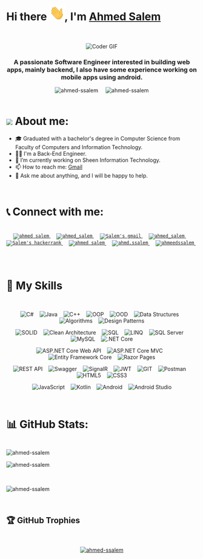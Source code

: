 # Hi there <img src="https://github.com/AbdallahHemdan/AbdallahHemdan/blob/master/wave.gif" width="40" height="40">, I'm [Ahmed Salem](https://www.linkedin.com/in/ahmed-salem-6ab79719b/) <br/> <br/>

<p align="center">
  <img src="https://cdn.dribbble.com/users/1162077/screenshots/3848914/programmer.gif" alt="Coder GIF" width="700">
</p>

<h3 align="center">A passionate Software Engineer interested in building web apps, mainly backend, I also have some experience working on mobile apps using android.</h3>

<div align="center">
   <img src="https://badges.pufler.dev/repos/Ahmed-Ssalem" alt="ahmed-ssalem"/> &nbsp; &nbsp;
   <img src="https://komarev.com/ghpvc/?username=ahmed-ssalem&label=Profile%20views&color=0e75b6&style=flat" alt="ahmed-ssalem" /> 
</div>

<br/>

# <img src="https://media.giphy.com/media/VgCDAzcKvsR6OM0uWg/giphy.gif" width="50" draggable="false" > About me: <br/>

- 🎓  Graduated with a bachelor's degree in Computer Science from Faculty of Computers and Information Technology.
- 👨‍💻 I'm a Back-End Engineer. 
- 🔭 I’m currently working on Sheen Information Technology.
- 📫 How to reach me: [Gmail](mailto:ahmed.salem5564@gmail.com)
- 💬 Ask me about anything, and I will be happy to help. 
<br/> 

# 📞 Connect with me: <br/>

<p align="center"> <br/>

<a href="https://linkedin.com/in/ahmed-salem-6ab79719b/" target="blank">
  <code><img align="center" src="https://raw.githubusercontent.com/rahuldkjain/github-profile-readme-generator/master/src/images/icons/Social/linked-in-alt.svg" alt="ahmed salem" height="50" width="50" /></code>
</a> &nbsp; &nbsp;

<a href="https://www.leetcode.com/ahmed_salem" target="blank">
   <code><img align="center" src="https://raw.githubusercontent.com/rahuldkjain/github-profile-readme-generator/master/src/images/icons/Social/leet-code.svg" alt="ahmed_salem" height="50" width="50" /></code>
</a>&nbsp; &nbsp;

<a href="mailto:ahmed.salem5564@gmail.com">
  <code><img img align="center" alt="Salem's gmail"  src="https://cdn-icons-png.flaticon.com/512/281/281769.png" draggable="false" height="50" width="50" /></code>
</a> &nbsp; &nbsp;

<a href="https://codeforces.com/profile/ahmed_salem" target="blank">
  <code><img align="center" src="https://raw.githubusercontent.com/rahuldkjain/github-profile-readme-generator/master/src/images/icons/Social/codeforces.svg" alt="ahmed_salem" height="50" width="50"/></code>
</a> &nbsp; &nbsp;

 <a href="https://www.hackerrank.com/ahmed_salem5564?hr_r=1">
  <code><img img align="center" alt="Salem's hackerrank"  src="https://assets.brandfolder.com/y9ol94wb/v/331198/view@2x.png?v=1591971279" draggable="false" height="50" width="50"/></code>
  </a> &nbsp; &nbsp;
  
<a href="https://fb.com/Ahmed0740/" target="blank">
  <code><img align="center" src="https://raw.githubusercontent.com/rahuldkjain/github-profile-readme-generator/master/src/images/icons/Social/facebook.svg" alt="ahmed salem" height="50" width="50" /></code>
</a> &nbsp; &nbsp;

<a href="https://instagram.com/ahmd.ssalem" target="blank">
  <code><img align="center" src="https://raw.githubusercontent.com/rahuldkjain/github-profile-readme-generator/master/src/images/icons/Social/instagram.svg" alt="ahmd.ssalem" height="50" width="50" /></code>
</a> &nbsp; &nbsp;

<a href="https://twitter.com/ahmeedssalem" target="blank">
  <code><img align="center" src="https://raw.githubusercontent.com/rahuldkjain/github-profile-readme-generator/master/src/images/icons/Social/twitter.svg" alt="ahmeedssalem" height="50" width="50" /></code>
</a> &nbsp; &nbsp;

</p> <br/>

# 🧰 My Skills 

<div align="center"> <br/>

![C#](https://img.shields.io/badge/c%23-%23239120.svg?style=for-the-badge&logo=c-sharp&logoColor=white) &nbsp;&nbsp; ![Java](https://img.shields.io/badge/Java-%23ED8B00.svg?style=for-the-badge&logo=java&logoColor=white) &nbsp;&nbsp; ![C++](https://img.shields.io/badge/C++-%2300599C.svg?style=for-the-badge&logo=c%2B%2B&logoColor=white) &nbsp;&nbsp; ![OOP](https://img.shields.io/badge/OOP-%230081CB.svg?style=for-the-badge) &nbsp;&nbsp; ![OOD](https://img.shields.io/badge/OOD-%230081CB.svg?style=for-the-badge) &nbsp;&nbsp; ![Data Structures](https://img.shields.io/badge/Data%20Structures-%230A66C2.svg?style=for-the-badge) &nbsp;&nbsp; ![Algorithms](https://img.shields.io/badge/Algorithms-%234CAF50.svg?style=for-the-badge) &nbsp;&nbsp; ![Design Patterns](https://img.shields.io/badge/Design%20Patterns-%230A66C2.svg?style=for-the-badge) <br/> 

![SOLID](https://img.shields.io/badge/SOLID-%23F44D27.svg?style=for-the-badge) &nbsp;&nbsp; ![Clean Architecture](https://img.shields.io/badge/Clean%20Architecture-%230A66C2.svg?style=for-the-badge) &nbsp;&nbsp; ![SQL](https://img.shields.io/badge/SQL-%23025E8C.svg?style=for-the-badge) &nbsp;&nbsp; ![LINQ](https://img.shields.io/badge/LINQ-%230A66C2.svg?style=for-the-badge) &nbsp;&nbsp; ![SQL Server](https://img.shields.io/badge/SQL%20Server-CC2927?style=for-the-badge&logo=microsoft-sql-server&logoColor=white) &nbsp;&nbsp; ![MySQL](https://img.shields.io/badge/MySQL-%234479A1.svg?style=for-the-badge&logo=mysql&logoColor=white) &nbsp;&nbsp; ![.NET Core](https://img.shields.io/badge/.NET%20Core-512BD4?style=for-the-badge&logo=dotnet&logoColor=white) <br/> 

![ASP.NET Core Web API](https://img.shields.io/badge/ASP.NET%20Core%20Web%20API-%230A66C2.svg?style=for-the-badge&logo=.net&logoColor=white) &nbsp;&nbsp; ![ASP.NET Core MVC](https://img.shields.io/badge/ASP.NET%20Core%20MVC-512BD4?style=for-the-badge&logo=dotnet&logoColor=white) &nbsp;&nbsp; ![Entity Framework Core](https://img.shields.io/badge/Entity%20Framework%20Core-%23239120.svg?style=for-the-badge&logo=dotnet&logoColor=white) &nbsp;&nbsp; ![Razor Pages](https://img.shields.io/badge/Razor%20Pages-%230A66C2.svg?style=for-the-badge&logo=dotnet&logoColor=white) <br/>

![REST API](https://img.shields.io/badge/REST%20API-25D366?style=for-the-badge&logo=api&logoColor=white) &nbsp;&nbsp; ![Swagger](https://img.shields.io/badge/Swagger-%2385EA2D.svg?style=for-the-badge&logo=swagger&logoColor=black) &nbsp;&nbsp; ![SignalR](https://img.shields.io/badge/SignalR-%23802642.svg?style=for-the-badge&logo=.net&logoColor=white) &nbsp;&nbsp; ![JWT](https://img.shields.io/badge/JWT-%23000000.svg?style=for-the-badge&logo=JSON%20web%20tokens&logoColor=white) &nbsp;&nbsp; ![GIT](https://img.shields.io/badge/GIT-%23F05033.svg?style=for-the-badge&logo=git&logoColor=white) &nbsp;&nbsp; ![Postman](https://img.shields.io/badge/Postman-FF6C37?style=for-the-badge&logo=postman&logoColor=white) &nbsp;&nbsp; ![HTML5](https://img.shields.io/badge/HTML5-%23E34F26.svg?style=for-the-badge&logo=html5&logoColor=white) &nbsp;&nbsp; ![CSS3](https://img.shields.io/badge/CSS3-%231572B6.svg?style=for-the-badge&logo=css3&logoColor=white) <br/>

![JavaScript](https://img.shields.io/badge/JavaScript-%23323330.svg?style=for-the-badge&logo=javascript&logoColor=%23F7DF1E) &nbsp;&nbsp; ![Kotlin](https://img.shields.io/badge/Kotlin-%230095D5.svg?style=for-the-badge&logo=kotlin&logoColor=white) &nbsp;&nbsp; ![Android](https://img.shields.io/badge/Android-3DDC84?style=for-the-badge&logo=android&logoColor=white) &nbsp;&nbsp; ![Android Studio](https://img.shields.io/badge/Android%20Studio-3DDC84?style=for-the-badge&logo=android-studio&logoColor=white)

</div> <br/> 



# 📊 GitHub Stats: 
<br/>
<img align="center" src="https://github-readme-stats.vercel.app/api?username=ahmed-ssalem&show_icons=true&locale=en&theme=dark&hide_border=false&include_all_commits=true&count_private=true" alt="ahmed-ssalem" /> <br/>
<p><img align="center" src="https://github-readme-streak-stats.herokuapp.com/?user=ahmed-ssalem&theme=dark&hide_border=false" alt="ahmed-ssalem" /></p> <br/>
<p><img align="center" src="https://github-readme-stats.vercel.app/api/top-langs?username=ahmed-ssalem&show_icons=true&locale=en&theme=dark&hide_border=false&include_all_commits=true&count_private=true&layout=compact" alt="ahmed-ssalem" /></p> <br/>


## 🏆 GitHub Trophies
<br/>
<div align="center">
  <p align="center"> <a href="https://github.com/ryo-ma/github-profile-trophy"><img src="https://github-profile-trophy.vercel.app/?username=ahmed-ssalem&theme=radical&no-frame=false&no-bg=true&margin-w=4" alt="ahmed-ssalem" /></a> </p>
</div>

